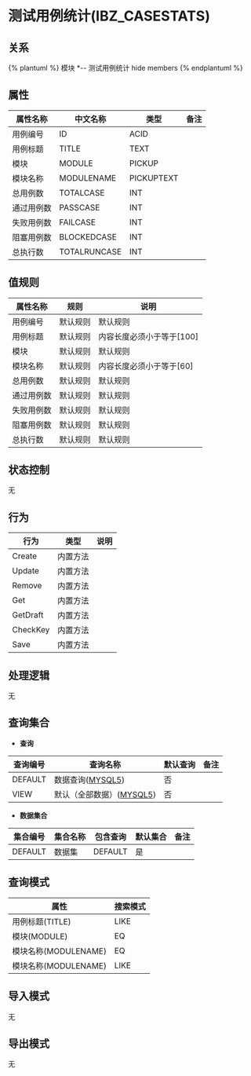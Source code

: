 # 测试用例统计(IBZ_CASESTATS)

  

## 关系
{% plantuml %}
模块 *-- 测试用例统计 
hide members
{% endplantuml %}

## 属性

| 属性名称        |    中文名称    | 类型     |  备注  |
| --------   |------------| -----   |  -------- | 
|用例编号|ID|ACID|&nbsp;|
|用例标题|TITLE|TEXT|&nbsp;|
|模块|MODULE|PICKUP|&nbsp;|
|模块名称|MODULENAME|PICKUPTEXT|&nbsp;|
|总用例数|TOTALCASE|INT|&nbsp;|
|通过用例数|PASSCASE|INT|&nbsp;|
|失败用例数|FAILCASE|INT|&nbsp;|
|阻塞用例数|BLOCKEDCASE|INT|&nbsp;|
|总执行数|TOTALRUNCASE|INT|&nbsp;|

## 值规则
| 属性名称    | 规则    |  说明  |
| --------   |------------| ----- | 
|用例编号|默认规则|默认规则|
|用例标题|默认规则|内容长度必须小于等于[100]|
|模块|默认规则|默认规则|
|模块名称|默认规则|内容长度必须小于等于[60]|
|总用例数|默认规则|默认规则|
|通过用例数|默认规则|默认规则|
|失败用例数|默认规则|默认规则|
|阻塞用例数|默认规则|默认规则|
|总执行数|默认规则|默认规则|

## 状态控制

无


## 行为
| 行为    | 类型    |  说明  |
| --------   |------------| ----- | 
|Create|内置方法|&nbsp;|
|Update|内置方法|&nbsp;|
|Remove|内置方法|&nbsp;|
|Get|内置方法|&nbsp;|
|GetDraft|内置方法|&nbsp;|
|CheckKey|内置方法|&nbsp;|
|Save|内置方法|&nbsp;|

## 处理逻辑
无

## 查询集合

* **查询**

| 查询编号 | 查询名称       | 默认查询 |   备注|
| --------  | --------   | --------   | ----- |
|DEFAULT|数据查询([MYSQL5](../../appendix/query_MYSQL5.md#IBZ_CASESTATS_Default))|否|&nbsp;|
|VIEW|默认（全部数据）([MYSQL5](../../appendix/query_MYSQL5.md#IBZ_CASESTATS_View))|否|&nbsp;|

* **数据集合**

| 集合编号 | 集合名称   |  包含查询  | 默认集合 |   备注|
| --------  | --------   | -------- | --------   | ----- |
|DEFAULT|数据集|DEFAULT|是|&nbsp;|

## 查询模式
| 属性      |    搜索模式     |
| --------   |------------|
|用例标题(TITLE)|LIKE|
|模块(MODULE)|EQ|
|模块名称(MODULENAME)|EQ|
|模块名称(MODULENAME)|LIKE|

## 导入模式
无


## 导出模式
无
